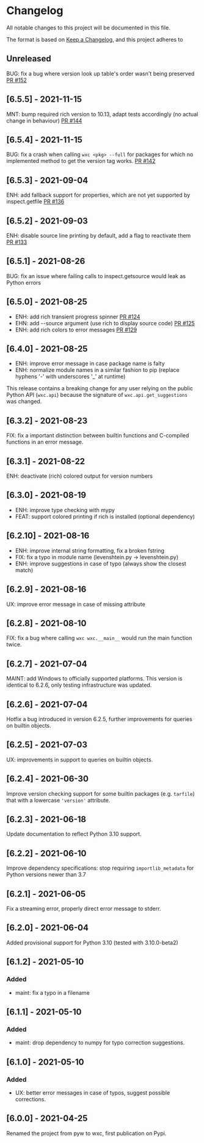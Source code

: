 # Changelog
All notable changes to this project will be documented in this file.

The format is based on [Keep a Changelog](https://keepachangelog.com/en/1.0.0/),
and this project adheres to

## Unreleased

BUG: fix a bug where version look up table's order wasn't being preserved
[PR #152](https://github.com/neutrinoceros/wxc/pull/152)

## [6.5.5] - 2021-11-15

MNT: bump required rich version to 10.13, adapt tests accordingly (no actual change in behaviour)
[PR #144](https://github.com/neutrinoceros/wxc/pull/144)

## [6.5.4] - 2021-11-15

BUG: fix a crash when calling `wxc <pkg> --full` for packages for which no implemented method
to get the version tag works.
[PR #142](https://github.com/neutrinoceros/wxc/pull/142)


## [6.5.3] - 2021-09-04

ENH: add fallback support for properties, which are not yet supported by inspect.getfile
[PR #136](https://github.com/neutrinoceros/wxc/pull/136)

## [6.5.2] - 2021-09-03

ENH: disable source line printing by default, add a flag to reactivate them [PR
#133](https://github.com/neutrinoceros/wxc/pull/133)

## [6.5.1] - 2021-08-26

BUG: fix an issue where failing calls to inspect.getsource would leak as Python errors

## [6.5.0] - 2021-08-25

- ENH: add rich transient progress spinner [PR #124](https://github.com/neutrinoceros/wxc/pull/124)
- EHN: add --source argument (use rich to display source code) [PR #125](https://github.com/neutrinoceros/wxc/pull/125)
- ENH: add rich colors to error messages [PR #129](https://github.com/neutrinoceros/wxc/pull/129)

## [6.4.0] - 2021-08-25

- ENH: improve error message in case package name is falty
- ENH: normalize module names in a similar fashion to pip (replace hyphens '-' with underscores '_' at runtime)

This release contains a breaking change for any user relying on the public
Python API (`wxc.api`) because the signature of `wxc.api.get_suggestions` was changed.

## [6.3.2] - 2021-08-23

FIX: fix a important distinction between builtin functions and C-compiled functions
     in an error message.

## [6.3.1] - 2021-08-22

ENH: deactivate (rich) colored output for version numbers

## [6.3.0] - 2021-08-19

- ENH: improve type checking with mypy
- FEAT: support colored printing if rich is installed (optional dependency)

## [6.2.10] - 2021-08-16

- ENH: improve internal string formatting, fix a broken fstring
- FIX: fix a typo in module name (levenshtein.py -> levenshtein.py)
- ENH: improve suggestions in case of typo (always show the closest match)

## [6.2.9] - 2021-08-16

UX: improve error message in case of missing attribute

## [6.2.8] - 2021-08-10

FIX: fix a bug where calling `wxc wxc.__main__` would run the main function twice.

## [6.2.7] - 2021-07-04

MAINT: add Windows to officially supported platforms.
This version is identical to 6.2.6, only testing infrastructure was updated.

## [6.2.6] - 2021-07-04

Hotfix a bug introduced in version 6.2.5, further improvements for queries on
builtin objects.

## [6.2.5] - 2021-07-03

UX: improvements in support to queries on builtin objects.

## [6.2.4] - 2021-06-30

Improve version checking support for some builtin packages (e.g. `tarfile`) that with a
lowercase `'version'` attribute.

## [6.2.3] - 2021-06-18

Update documentation to reflect Python 3.10 support.

## [6.2.2] - 2021-06-10

Improve dependency specifications: stop requiring `importlib_metadata` for
Python versions newer than 3.7

## [6.2.1] - 2021-06-05
Fix a streaming error, properly direct error message to stderr.

## [6.2.0] - 2021-06-04
Added provisional support for Python 3.10 (tested with 3.10.0-beta2)

## [6.1.2] - 2021-05-10
### Added
- maint: fix a typo in a filename

## [6.1.1] - 2021-05-10
### Added
- maint: drop dependency to numpy for typo correction suggestions.

## [6.1.0] - 2021-05-10
### Added
- UX: better error messages in case of typos, suggest possible corrections.

## [6.0.0] - 2021-04-25
Renamed the project from pyw to wxc, first publication on Pypi.
